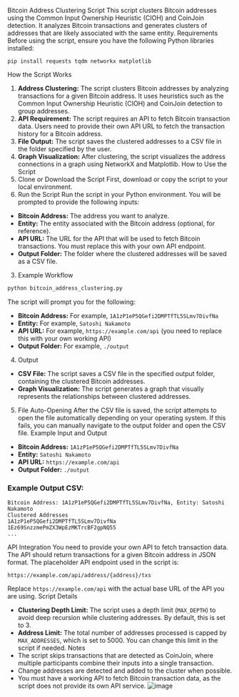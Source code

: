 Bitcoin Address Clustering Script
This script clusters Bitcoin addresses using the Common Input Ownership Heuristic (CIOH) and CoinJoin detection. It analyzes Bitcoin transactions and generates clusters of addresses that are likely associated with the same entity.
Requirements
Before using the script, ensure you have the following Python libraries installed:
```
pip install requests tqdm networkx matplotlib
```

How the Script Works
1. **Address Clustering:** The script clusters Bitcoin addresses by analyzing transactions for a given Bitcoin address. It uses heuristics such as the Common Input Ownership Heuristic (CIOH) and CoinJoin detection to group addresses.
2. **API Requirement:** The script requires an API to fetch Bitcoin transaction data. Users need to provide their own API URL to fetch the transaction history for a Bitcoin address.
3. **File Output:** The script saves the clustered addresses to a CSV file in the folder specified by the user.
4. **Graph Visualization:** After clustering, the script visualizes the address connections in a graph using NetworkX and Matplotlib.
How to Use the Script
1. Clone or Download the Script
First, download or copy the script to your local environment.
2. Run the Script
Run the script in your Python environment. You will be prompted to provide the following inputs:
- **Bitcoin Address:** The address you want to analyze.
- **Entity:** The entity associated with the Bitcoin address (optional, for reference).
- **API URL:** The URL for the API that will be used to fetch Bitcoin transactions. You must replace this with your own API endpoint.
- **Output Folder:** The folder where the clustered addresses will be saved as a CSV file.
3. Example Workflow
```bash
python bitcoin_address_clustering.py
```
The script will prompt you for the following:
- **Bitcoin Address:** For example, `1A1zP1eP5QGefi2DMPTfTL5SLmv7DivfNa`
- **Entity:** For example, `Satoshi Nakamoto`
- **API URL:** For example, `https://example.com/api` (you need to replace this with your own working API)
- **Output Folder:** For example, `./output`

4. Output
- **CSV File:** The script saves a CSV file in the specified output folder, containing the clustered Bitcoin addresses.
- **Graph Visualization:** The script generates a graph that visually represents the relationships between clustered addresses.

5. File Auto-Opening
After the CSV file is saved, the script attempts to open the file automatically depending on your operating system. If this fails, you can manually navigate to the output folder and open the CSV file.
Example Input and Output
- **Bitcoin Address:** `1A1zP1eP5QGefi2DMPTfTL5SLmv7DivfNa`
- **Entity:** `Satoshi Nakamoto`
- **API URL:** `https://example.com/api`
- **Output Folder:** `./output`

### Example Output CSV:
```
Bitcoin Address: 1A1zP1eP5QGefi2DMPTfTL5SLmv7DivfNa, Entity: Satoshi Nakamoto
Clustered Addresses
1A1zP1eP5QGefi2DMPTfTL5SLmv7DivfNa
1Ez69SnzzmePmZX3WpEzMKTrcBF2gpNQ55
...
```

API Integration
You need to provide your own API to fetch transaction data. The API should return transactions for a given Bitcoin address in JSON format. The placeholder API endpoint used in the script is:

```
https://example.com/api/address/{address}/txs
```

Replace `https://example.com/api` with the actual base URL of the API you are using.
Script Details
- **Clustering Depth Limit:** The script uses a depth limit (`MAX_DEPTH`) to avoid deep recursion while clustering addresses. By default, this is set to 3.
- **Address Limit:** The total number of addresses processed is capped by `MAX_ADDRESSES`, which is set to 5000. You can change this limit in the script if needed.
Notes
- The script skips transactions that are detected as CoinJoin, where multiple participants combine their inputs into a single transaction.
- Change addresses are detected and added to the cluster when possible.
- You must have a working API to fetch Bitcoin transaction data, as the script does not provide its own API service.
![image](https://github.com/user-attachments/assets/cf081fb5-de9a-4d26-81f0-e2403e8c406b)
